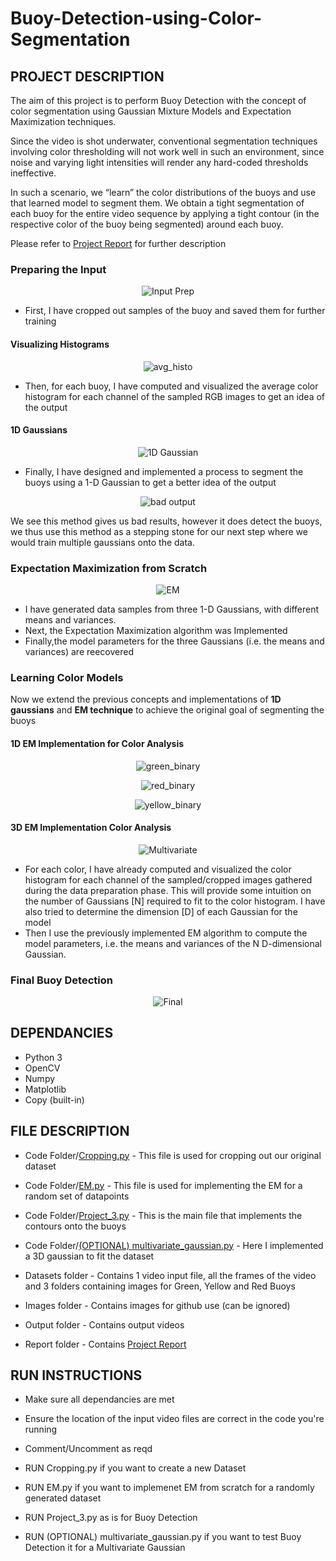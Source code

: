 # Buoy-Detection-using-Color-Segmentation

## **PROJECT DESCRIPTION**

The aim of this project is to perform Buoy Detection with the concept of color segmentation using Gaussian Mixture Models and Expectation Maximization techniques.

Since the video is shot underwater, conventional segmentation techniques involving color thresholding will not work well in such an environment, since noise and varying light intensities will render any hard-coded thresholds ineffective.

In such a scenario, we “learn” the color distributions of the buoys and use that learned model to segment them. We obtain a tight segmentation of each buoy for the entire video sequence by applying a tight contour (in the respective color of the buoy being segmented) around each buoy.

Please refer to [Project Report](https://github.com/sanhuezapablo/Buoy-Detection-using-Color-Segmentation/blob/master/Report/Final%20Report.pdf) for further description

### Preparing the Input

<p align="center">
  <img src="/Images/Crop.png" alt="Input Prep">
</p>

- First, I have cropped out samples of the buoy and saved them for further training

#### Visualizing Histograms

<p align="center">
  <img src="/Images/avg_histo.png" alt="avg_histo">
</p>

- Then, for each buoy, I have computed and visualized the average color histogram for each channel of the sampled RGB images to get an idea of the output

#### 1D Gaussians

<p align="center">
  <img src="/Images/1D_gaussian.png" alt="1D Gaussian">
</p>

- Finally, I have designed and implemented a process to segment the buoys using a 1-D Gaussian to get a better idea of the output


<p align="center">
  <img src="/Images/output1.png" alt="bad output">
</p>

We see this method gives us bad results, however it does detect the buoys, we thus use this method as a stepping stone for our next step where we would train multiple gaussians onto the data.

### Expectation Maximization from Scratch

<p align="center">
  <img src="/Images/em.png" alt="EM">
</p>

- I have generated data samples from three 1-D Gaussians, with different means and variances.
- Next, the Expectation Maximization algorithm was Implemented
- Finally,the model parameters for the three Gaussians (i.e. the means and variances) are reecovered

### Learning Color Models

Now we extend the previous concepts and implementations of **1D gaussians** and **EM technique** to achieve the original goal of segmenting the buoys

#### 1D EM Implementation for Color Analysis

<p align="center">
  <img src="/Images/green_binary.png" alt="green_binary">
</p>

<p align="center">
  <img src="/Images/red_binary.png" alt="red_binary">
</p>

<p align="center">
  <img src="/Images/yellow_binary.png" alt="yellow_binary">
</p>

#### 3D EM Implementation Color Analysis

<p align="center">
  <img src="/Images/3d_gaussian.png" alt="Multivariate">
</p>

- For each color, I have already computed and visualized the color histogram for each channel of the sampled/cropped images
gathered during the data preparation phase. This will provide some intuition on the number of Gaussians [N] required to fit to the color histogram. I have also tried to determine the dimension [D] of each Gaussian for the model
- Then I use the previously implemented EM algorithm to compute the model parameters, i.e. the means and
variances of the N D-dimensional Gaussian.

### Final Buoy Detection

<p align="center">
  <img src="/Images/final.gif" alt="Final">
</p>


## **DEPENDANCIES**

- Python 3
- OpenCV
- Numpy
- Matplotlib
- Copy (built-in)


## **FILE DESCRIPTION**

- Code Folder/[Cropping.py](https://github.com/adheeshc/Buoy-Detection-using-Color-Segmentation/blob/master/Code/cropping.py) - This file is used for cropping out our original dataset
- Code Folder/[EM.py](https://github.com/adheeshc/Buoy-Detection-using-Color-Segmentation/blob/master/Code/EM.py) - This file is used for implementing the EM for a random set of datapoints
- Code Folder/[Project_3.py](https://github.com/adheeshc/Buoy-Detection-using-Color-Segmentation/blob/master/Code/Project_3.py) - This is the main file that implements the contours onto the buoys
- Code Folder/[(OPTIONAL) multivariate_gaussian.py](https://github.com/adheeshc/Buoy-Detection-using-Color-Segmentation/blob/master/Code/(OPTIONAL)%20multivariate_gaussian.py) - Here I implemented a 3D gaussian to fit the dataset

- Datasets folder - Contains 1 video input file, all the frames of the video and 3 folders containing images for Green, Yellow and Red Buoys 

- Images folder - Contains images for github use (can be ignored)

- Output folder - Contains output videos

- Report folder - Contains [Project Report](https://github.com/adheeshc/Buoy-Detection-using-Color-Segmentation/blob/master/Report/Final%20Report.pdf)

## **RUN INSTRUCTIONS**

- Make sure all dependancies are met
- Ensure the location of the input video files are correct in the code you're running
- Comment/Uncomment as reqd

- RUN Cropping.py if you want to create a new Dataset
- RUN EM.py if you want to implemenet EM from scratch for a randomly generated dataset
- RUN Project_3.py as is for Buoy Detection
- RUN (OPTIONAL) multivariate_gaussian.py if you want to test Buoy Detection it for a Multivariate Gaussian

